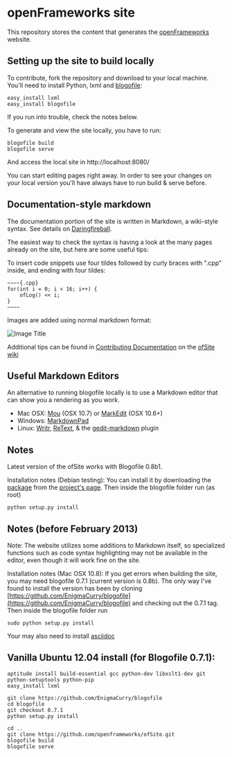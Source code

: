# openFrameworks site

This repository stores the content that generates the [openFrameworks](http://openFrameworks.cc/) website.

## Setting up the site to build locally

To contribute, fork the repository and download to your local machine. You'll need to install Python, lxml and [blogofile](http://blogofile.com/):

	easy_install lxml
	easy_install blogofile

If you run into trouble, check the notes below.

To generate and view the site locally, you have to run:

	blogofile build
	blogofile serve

And access the local site in http://localhost:8080/ 

You can start editing pages right away. In order to see your changes on your local version you'll have always have to run build & serve before.


## Documentation-style markdown

The documentation portion of the site is written in Markdown, a wiki-style syntax. See details on [Daringfireball](http://daringfireball.net/projects/markdown/). 

The easiest way to check the syntax is having a look at the many pages already on the site, but here are some useful tips:

To insert code snippets use four tildes followed by curly braces with ".cpp" inside, and ending with four tildes:

	~~~~{.cpp}
	for(int i = 0; i < 16; i++) {
		ofLog() << i;
	}
	~~~~


Images are added using normal markdown format:

![Image Title](filename.png "alt text")

Additional tips can be found in [Contributing Documentation](https://github.com/openframeworks/ofSite/wiki/Contributing-documentation) on the [ofSite wiki](https://github.com/openframeworks/ofSite/wiki)

## Useful Markdown Editors

An alternative to running blogofile locally is to use a Markdown editor that can show you a rendering as you work.

* Mac OSX: [Mou](http://mouapp.com/) (OSX 10.7) or [MarkEdit](http://keshiki.net/markdown-editor/) (OSX 10.6+)
* Windows: [MarkdownPad](http://www.markdownpad.com/)
* Linux: [Writr](http://antrix.net/pages/writr-markdown/), [ReText](http://sourceforge.net/p/retext/home/ReText/), & the [gedit-markdown](http://www.jpfleury.net/en/software/gedit-markdown.php) plugin

## Notes 
Latest version of the ofSite works with Blogofile 0.8b1.

Installation notes (Debian testing): You can install it by downloading the [package](http://pypi.python.org/packages/source/B/Blogofile/Blogofile-0.8b1.tar.gz) from the [project's page](http://www.blogofile.com/). Then inside the blogofile folder run (as root)

	python setup.py install

## Notes (before February 2013)
Note: The website utilizes some additions to Markdown itself, so specialized functions such as code syntax highlighting may not be available in the editor, even though it will work fine on the site.

Installation notes (Mac OSX 10.8): If you get errors when building the site, you may need blogofile 0.7.1 (current version is 0.8b). The only way I've found to install the version has been by cloning [https://github.com/EnigmaCurry/blogofile](https://github.com/EnigmaCurry/blogofile) and checking out the 0.7.1 tag. 
Then inside the blogofile folder run

	sudo python setup.py install
	
Your may also need to install [asciidoc](http://www.methods.co.nz/asciidoc/manpage.html)

<a id="below"></a>

## Vanilla Ubuntu 12.04 install (for Blogofile 0.7.1):

	aptitude install build-essential gcc python-dev libxslt1-dev git python-setuptools python-pip 
	easy_install lxml

	git clone https://github.com/EnigmaCurry/blogofile
	cd blogofile
	git checkout 0.7.1
	python setup.py install

	cd ..
	git clone https://github.com/openframeworks/ofSite.git
	blogofile build
	blogofile serve
